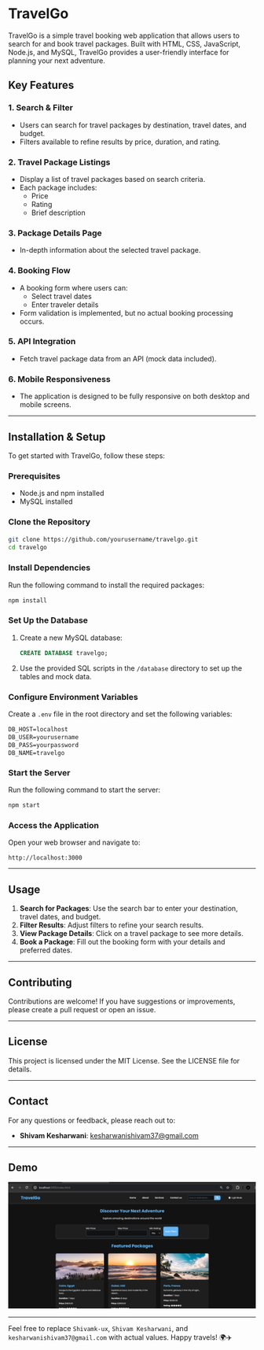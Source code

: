 # TravelGo

TravelGo is a simple travel booking web application that allows users to search for and book travel packages. Built with HTML, CSS, JavaScript, Node.js, and MySQL, TravelGo provides a user-friendly interface for planning your next adventure.

## Key Features

### 1. Search & Filter
- Users can search for travel packages by destination, travel dates, and budget.
- Filters available to refine results by price, duration, and rating.

### 2. Travel Package Listings
- Display a list of travel packages based on search criteria.
- Each package includes:
  - Price
  - Rating
  - Brief description

### 3. Package Details Page
- In-depth information about the selected travel package.

### 4. Booking Flow
- A booking form where users can:
  - Select travel dates
  - Enter traveler details
- Form validation is implemented, but no actual booking processing occurs.

### 5. API Integration
- Fetch travel package data from an API (mock data included).

### 6. Mobile Responsiveness
- The application is designed to be fully responsive on both desktop and mobile screens.

---

## Installation & Setup

To get started with TravelGo, follow these steps:

### Prerequisites
- Node.js and npm installed
- MySQL installed

### Clone the Repository
```bash
git clone https://github.com/yourusername/travelgo.git
cd travelgo
```

### Install Dependencies
Run the following command to install the required packages:
```bash
npm install
```

### Set Up the Database
1. Create a new MySQL database:
   ```sql
   CREATE DATABASE travelgo;
   ```
2. Use the provided SQL scripts in the `/database` directory to set up the tables and mock data.

### Configure Environment Variables
Create a `.env` file in the root directory and set the following variables:
```
DB_HOST=localhost
DB_USER=yourusername
DB_PASS=yourpassword
DB_NAME=travelgo
```

### Start the Server
Run the following command to start the server:
```bash
npm start
```

### Access the Application
Open your web browser and navigate to:
```
http://localhost:3000
```

---

## Usage

1. **Search for Packages**: Use the search bar to enter your destination, travel dates, and budget.
2. **Filter Results**: Adjust filters to refine your search results.
3. **View Package Details**: Click on a travel package to see more details.
4. **Book a Package**: Fill out the booking form with your details and preferred dates.

---

## Contributing

Contributions are welcome! If you have suggestions or improvements, please create a pull request or open an issue.

---

## License

This project is licensed under the MIT License. See the LICENSE file for details.

---

## Contact

For any questions or feedback, please reach out to:
- **Shivam Kesharwani**: kesharwanishivam37@gmail.com

---

## Demo

![TravelGo Screenshot](image.png)

---

Feel free to replace `Shivamk-ux`, `Shivam Kesharwani`, and `kesharwanishivam37@gmail.com` with actual values. Happy travels! 🌍✈️
